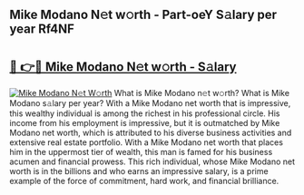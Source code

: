 ## Mike Modano N𝚎t w𝚘rth - Part-oeY S𝚊lary per year Rf4NF

# <h2><a href="http://gc4z0qy.nevu.top/?p=Mike+Modano">🔗 👉🔴 Mike Modano N𝚎t w𝚘rth - S𝚊lary</a></h2>

[![Mike Modano N𝚎t W𝚘rth](https://i.imgur.com/Oavwk0R.jpeg)](http://gc4z0qy.nevu.top/?p=Mike+Modano)
What is Mike Modano n𝚎t w𝚘rth? What is Mike Modano s𝚊lary per year?
With a Mike Modano net worth that is impressive, this wealthy individual is among the richest in his professional circle. His income from his employment is impressive, but it is outmatched by Mike Modano net worth, which is attributed to his diverse business activities and extensive real estate portfolio. With a Mike Modano net worth that places him in the uppermost tier of wealth, this man is famed for his business acumen and financial prowess. This rich individual, whose Mike Modano net worth is in the billions and who earns an impressive salary, is a prime example of the force of commitment, hard work, and financial brilliance.
